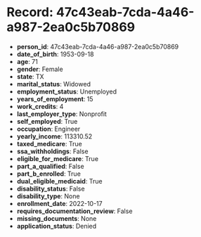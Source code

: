 # Record: 47c43eab-7cda-4a46-a987-2ea0c5b70869

- **person_id**: 47c43eab-7cda-4a46-a987-2ea0c5b70869
- **date_of_birth**: 1953-09-18
- **age**: 71
- **gender**: Female
- **state**: TX
- **marital_status**: Widowed
- **employment_status**: Unemployed
- **years_of_employment**: 15
- **work_credits**: 4
- **last_employer_type**: Nonprofit
- **self_employed**: True
- **occupation**: Engineer
- **yearly_income**: 113310.52
- **taxed_medicare**: True
- **ssa_withholdings**: False
- **eligible_for_medicare**: True
- **part_a_qualified**: False
- **part_b_enrolled**: True
- **dual_eligible_medicaid**: True
- **disability_status**: False
- **disability_type**: None
- **enrollment_date**: 2022-10-17
- **requires_documentation_review**: False
- **missing_documents**: None
- **application_status**: Denied